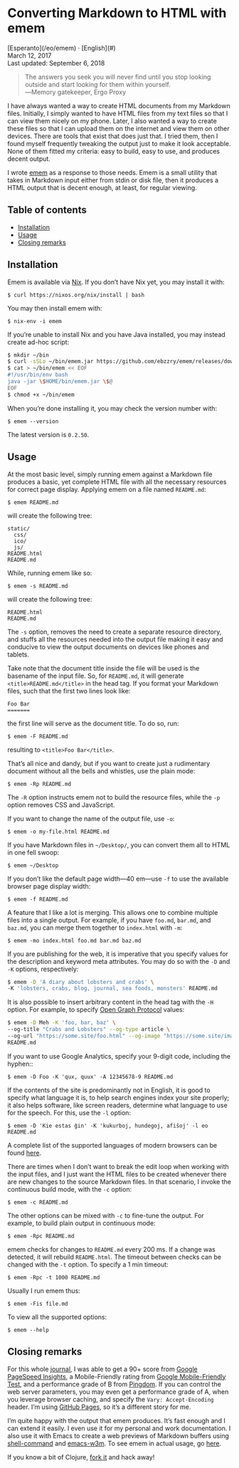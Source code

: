 Converting Markdown to HTML with emem
=====================================

<div class="center">[Esperanto](/eo/emem) · [English](#)</div>
<div class="center">March 12, 2017</div>
<div class="center">Last updated: September 6, 2018</div>

>The answers you seek you will never find until you stop looking outside and start looking for them
>within yourself.<br>
>―Memory gatekeeper, Ergo Proxy

I have always wanted a way to create HTML documents from my Markdown files. Initially, I simply
wanted to have HTML files from my text files so that I can view them nicely on my phone. Later, I
also wanted a way to create these files so that I can upload them on the internet and view them on
other devices. There are tools that exist that does just that. I tried them, then I found myself
frequently tweaking the output just to make it look acceptable. None of them fitted my criteria:
easy to build, easy to use, and produces decent output.

I wrote [emem](https://github.com/ebzzry/emem) as a response to those needs. Emem is a small utility
that takes in Markdown input either from stdin or disk file, then it produces a HTML output that is
decent enough, at least, for regular viewing.


<a name="toc"></a>Table of contents
-----------------------------------

- [Installation](#installation)
- [Usage](#usage)
- [Closing remarks](#closing)


<a name="installation"></a> Installation
----------------------------------------

Emem is available via [Nix](https://nixos.org/nix/). If you don’t have Nix yet, you may install it
with:

    $ curl https://nixos.org/nix/install | bash

You may then install emem with:

    $ nix-env -i emem

If you’re unable to install Nix and you have Java installed, you may instead create ad-hoc script:

```bash
$ mkdir ~/bin
$ curl -sSLo ~/bin/emem.jar https://github.com/ebzzry/emem/releases/download/v0.2.48/emem.jar
$ cat > ~/bin/emem << EOF
#!/usr/bin/env bash
java -jar \$HOME/bin/emem.jar \$@
EOF
$ chmod +x ~/bin/emem
```

When you’re done installing it, you may check the version number with:

    $ emem --version

The latest version is `0.2.50`.


<a name="usage"></a> Usage
--------------------------

At the most basic level, simply running emem against a Markdown file produces a basic, yet complete
HTML file with all the necessary resources for correct page display. Applying emem on a file named
`README.md`:

    $ emem README.md

will create the following tree:

```
static/
  css/
  ico/
  js/
README.html
README.md
```

While, running emem like so:

    $ emem -s README.md

will create the following tree:

```
README.html
README.md
```

The `-s` option, removes the need to create a separate resource directory, and
stuffs all the resources needed into the output file making it easy and conducive to view the output
documents on devices like phones and tablets.

Take note that the document title inside the file will be used is the basename of the input
file. So, for `README.md`, it will generate `<title>README.md</title>` in the head tag. If you
format your Markdown files, such that the first two lines look like:

```
Foo Bar
=======
```

the first line will serve as the document title. To do so, run:

    $ emem -F README.md

resulting to `<title>Foo Bar</title>`.

That’s all nice and dandy, but if you want to create just a rudimentary document without all the
bells and whistles, use the plain mode:

    $ emem -Rp README.md

The `-R` option instructs emem not to build the resource files, while the `-p` option removes CSS
and JavaScript.

If you want to change the name of the output file, use `-o`:

    $ emem -o my-file.html README.md

If you have Markdown files in `~/Desktop/`, you can convert them all to HTML in one fell swoop:

    $ emem ~/Desktop

If you don’t like the default page width—40 em—use `-f` to use the available browser
page display width:

    $ emem -f README.md

A feature that I like a lot is merging. This allows one to combine multiple files into a
single output. For example, if you have `foo.md`, `bar.md`, and `baz.md`, you can merge them
together to `index.html` with `-m`:

    $ emem -mo index.html foo.md bar.md baz.md

If you are publishing for the web, it is imperative that you specify values for the description and
keyword meta attributes. You may do so with the `-D` and `-K` options,
respectively:

```bash
$ emem -D 'A diary about lobsters and crabs' \
-K 'lobsters, crabs, blog, journal, sea foods, monsters' README.md
```

It is also possible to insert arbitrary content in the head tag with the `-H` option. For example,
to specify [Open Graph Protocol](http://ogp.me/) values:

```bash
$ emem -D Meh -K 'foo, bar, baz' \
--og-title "Crabs and Lobsters" --og-type article \
--og-url "https://some.site/foo.html" --og-image "https://some.site/image.png" \
README.md
```

If you want to use Google Analytics, specify your 9-digit code, including the hyphen::

    $ emem -D Foo -K 'qux, quux' -A 12345678-9 README.md

If the contents of the site is predominantly not in English, it is good to specify what language it
is, to help search engines index your site properly; it also helps software, like screen readers,
determine what language to use for the speech. For this, use the `-l` option:

    $ emem -D 'Kie estas ĝin' -K 'kukurboj, hundegoj, afiŝoj' -l eo README.md

A complete list of the supported languages of modern browsers can be
found [here](https://www.w3schools.com/tags/ref_language_codes.asp).

There are times when I don’t want to break the edit loop when working with the input files, and I
just want the HTML files to be created whenever there are new changes to the source Markdown
files. In that scenario, I invoke the continuous build mode, with the `-c` option:

    $ emem -c README.md

The other options can be mixed with `-c` to fine-tune the output. For example, to build plain output
in continuous mode:

    $ emem -Rpc README.md

emem checks for changes to `README.md` every 200 ms. If a change was detected, it will rebuild
`README.html`. The timeout between checks can be changed with the `-t` option. To specify
a 1 min timeout:

    $ emem -Rpc -t 1000 README.md

Usually I run emem thus:

    $ emem -Fis file.md

To view all the supported options:

    $ emem --help


<a name="closing"></a> Closing remarks
--------------------------------------

For this whole [journal](https://ebzzry.io), I was able to get a 90+ score
from [Google PageSpeed Insights](https://developers.google.com/speed/pagespeed/insights/), a
Mobile-Friendly rating
from [Google Mobile-Friendly Test](https://search.google.com/test/mobile-friendly), and a
performance grade of B from [Pingdom](https://tools.pingdom.com/). If you can control the web server
parameters, you may even get a performance grade of A, when you leverage browser caching, and
specify the `Vary: Accept-Encoding` header. I’m using [GitHub Pages](https://pages.github.com), so
it’s a different story for me.

I’m quite happy with the output that emem produces. It’s fast enough and I can extend it easily. I
even use it for my personal and work documentation. I also use it with Emacs to create a web
previews of Markdown buffers using [shell-command](https://www.gnu.org/software/emacs/manual/html_node/elisp/Synchronous-Processes.html) and [emacs-w3m](https://www.emacswiki.org/emacs/emacs-w3m). To see emem in actual usage, go [here](https://github.com/ebzzry/ebzzry.github.io/blob/master/Makefile).

If you know a bit of Clojure, [fork it](https://github.com/ebzzry/emem/) and hack away!
